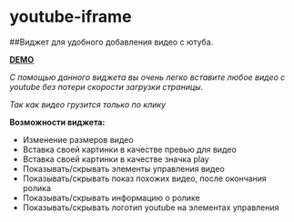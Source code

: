 # youtube-iframe
##Виджет для удобного добавления видео с ютуба.

**[DEMO](http://codepen.io/login2030/full/YWLWRQ/)**

*С помощью данного виджета вы очень легко вставите любое видео с youtube без потери скорости загрузки страницы.*

*Так как видео грузится только по клику*

**Возможности виджета:**
* Изменение размеров видео
* Вставка своей картинки в качестве превью для видео
* Вставка своей картинки в качестве значка play
* Показывать/скрывать элементы управления видео
* Показывать/скрывать показ похожих видео, после окончания ролика
* Показывать/скрывать информацию о ролике
* Показывать/скрывать логотип youtube на элементах управления
